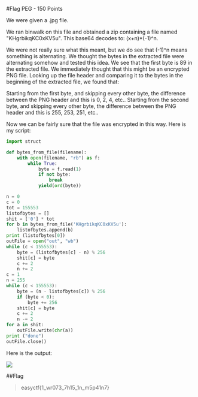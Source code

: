 #Flag PEG - 150 Points

We were given a .jpg file.

We ran binwalk on this file and obtained a zip containing a file named "KHgrbikqKC0xKV5u". This base64 decodes to: (x+n)*(-1)^n.

We were not really sure what this meant, but we do see that (-1)^n means something is alternating. We thought the bytes in the extracted file were alternating somehow and tested this idea. We see that the first byte is 89 in the extracted file. We immediately thought that this might be an encrypted PNG file. Looking up the file header and comparing it to the bytes in the beginning of the extracted file, we found that:

Starting from the first byte, and skipping every other byte, the difference between the PNG header and this is 0, 2, 4, etc..
Starting from the second byte, and skipping every other byte, the difference between the PNG header and this is 255, 253, 251, etc..

Now we can be fairly sure that the file was encrypted in this way. Here is my script:

```python
import struct

def bytes_from_file(filename):
    with open(filename, "rb") as f:
        while True:
            byte = f.read(1)
            if not byte:
                break
            yield(ord(byte))

n = 0
c = 0
tot = 155553
listofbytes = []
shit = ['0'] * tot
for b in bytes_from_file('KHgrbikqKC0xKV5u'):
    listofbytes.append(b)
print (listofbytes[0])
outFile = open("out", "wb")
while (c < 155553):
    byte = (listofbytes[c] - n) % 256
    shit[c] = byte
    c += 2
    n += 2
c = 1
n = 255
while (c < 155553):
    byte = (n - listofbytes[c]) % 256
    if (byte < 0):
        byte += 256
    shit[c] = byte
    c += 2
    n -= 2
for a in shit:
    outFile.write(chr(a))
print ("done")
outFile.close()
```

Here is the output:

![](https://github.com/VoidMercy/EasyCTF-Writeups-2017/blob/master/forensics/Flag%20PEG/out.png)

##Flag

>easyctf{1_wr073_7h15_1n_m5p41n7}
